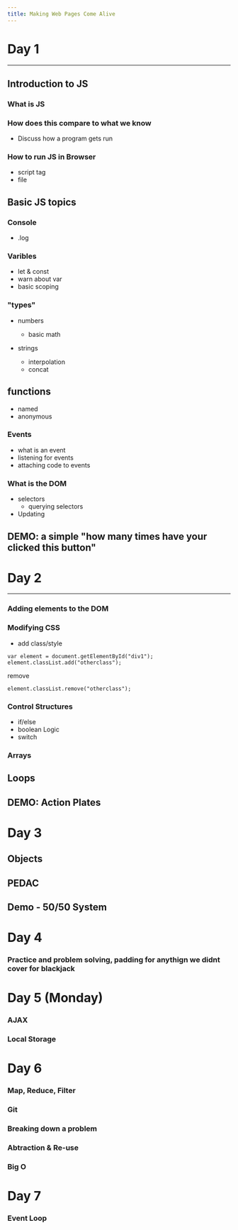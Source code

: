 ```yaml
---
title: Making Web Pages Come Alive
---
```


# Day 1

---

## Introduction to JS

### What is JS

### How does this compare to what we know

- Discuss how a program gets run

### How to run JS in Browser

- script tag
- file

## Basic JS topics

### Console

- .log

### Varibles

- let & const
- warn about var
- basic scoping

### "types"

- numbers

  - basic math

- strings
  - interpolation
  - concat

## functions

- named
- anonymous

### Events

- what is an event
- listening for events
- attaching code to events

### What is the DOM

- selectors
  - querying selectors
- Updating

## DEMO: a simple "how many times have your clicked this button"

# Day 2

---

### Adding elements to the DOM

### Modifying CSS

- add class/style

```
var element = document.getElementById("div1");
element.classList.add("otherclass");
```

remove

```
element.classList.remove("otherclass");
```

### Control Structures

- if/else
- boolean Logic
- switch

### Arrays

## Loops

## DEMO: Action Plates

# Day 3

## Objects

## PEDAC

## Demo - 50/50 System

# Day 4

### Practice and problem solving, padding for anythign we didnt cover for blackjack

# Day 5 (Monday)

### AJAX

### Local Storage

# Day 6

### Map, Reduce, Filter

### Git

### Breaking down a problem

### Abtraction & Re-use

### Big O

# Day 7

### Event Loop
